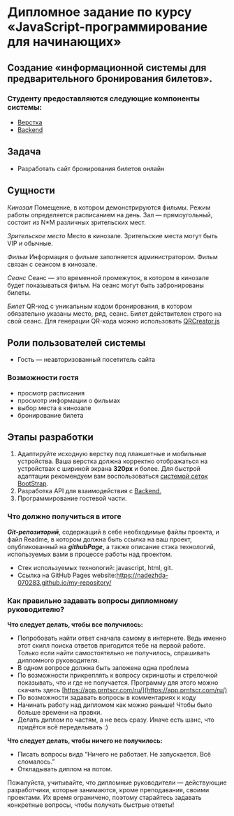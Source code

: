 # Дипломное задание по курсу «JavaScript-программирование для начинающих»

## Создание «информационной системы для предварительного бронирования билетов».

### Студенту предоставляются следующие компоненты системы:

- [Верстка](./sources/layout.zip)
- [Backend](./md/backend.md)

## Задача

-   Разработать сайт бронирования билетов онлайн

## Сущности

_Кинозал_  Помещение, в котором демонстрируются фильмы. Режим работы определяется расписанием на день. Зал — прямоугольный, состоит из N*M различных зрительских мест.

_Зрительское место_  Место в кинозале. Зрительские места могут быть VIP и обычные.

_Фильм_  Информация о фильме заполняется администратором. Фильм связан с сеансом в кинозале.

_Сеанс_  Сеанс — это временной промежуток, в котором в кинозале будет показываться фильм. На сеанс могут быть забронированы билеты.

_Билет_  QR-код c уникальным кодом бронирования, в котором обязательно указаны место, ряд, сеанс. Билет действителен строго на свой сеанс. Для генерации QR-кода можно использовать [QRCreator.js](https://github.com/slesareva-gala/QR-Code)

## Роли пользователей системы

-   Гость — неавторизованный посетитель сайта

### Возможности гостя

-   просмотр расписания
-   просмотр информации о фильмах
-   выбор места в кинозале
-   бронирование билета

## Этапы разработки

1.  Адаптируйте исходную верстку под планшетные и мобильные устройства.
Ваша верстка должна корректно отображаться на устройствах с шириной экрана **320px** и более.
Для быстрой адаптации рекомендуем вам воспользоваться [системой сеток BootStrap](https://getbootstrap.su/docs/5.0/layout/grid/).
2. Разработка API для взаимодействия с [Backend.](./md/backend.md)
3. Программирование гостевой части.

### Что должно получиться в итоге

***Git-репозиторий***, содержащий в себе необходимые файлы проекта, и файл Readme, в котором должна быть ссылка на ваш проект, опубликованный на ***githubPage***, а также описание стэка технологий, используемых вами в процессе работы над проектом.
- Стек используемых технологий:  javascript, html, git.
- Ссылка на GitHub Pages website:https://nadezhda-070283.github.io/my-repository/

### Как правильно задавать вопросы дипломному руководителю?

**Что следует делать, чтобы все получилось:**

-   Попробовать найти ответ сначала самому в интернете. Ведь именно этот скилл поиска ответов пригодится тебе на первой работе. Только если найти самостоятельно не получилось, спрашивать дипломного руководителя.
-   В одном вопросе должна быть заложена одна проблема
-   По возможности прикреплять к вопросу скриншоты и стрелочкой показывать, что и где не получается. Программу для этого можно скачать здесь  [https://app.prntscr.com/ru/](https://app.prntscr.com/ru/)
-   По возможности задавать вопросы в комментариях к коду
-   Начинать работу над дипломом как можно раньше! Чтобы было больше времени на правки.
-   Делать диплом по частям, а не весь сразу. Иначе есть шанс, что придётся всё переделывать :)

**Что следует делать, чтобы ничего не получилось:**

-   Писать вопросы вида “Ничего не работает. Не запускается. Всё сломалось.”
-   Откладывать диплом на потом.

Пожалуйста, учитывайте, что дипломные руководители — действующие разработчики, которые занимаются, кроме преподавания, своими проектами. Их время ограничено, поэтому старайтесь задавать конкретные вопросы, чтобы получать быстрые ответы!
